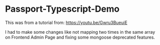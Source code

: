 # Passport-Typescript-Demo

This was from a tutorial from: https://youtu.be/Gwru3BueuiE

I had to make some changes like not mapping two times in the same array on Frontend Admin Page and fixing some mongoose deprecated features.